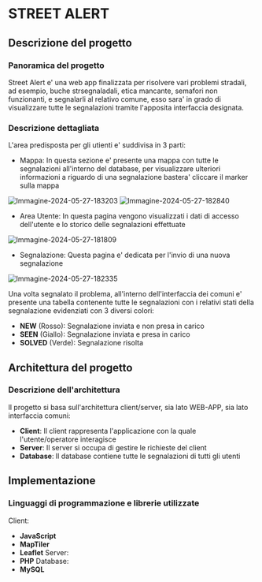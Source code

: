 # STREET ALERT

## Descrizione del progetto
### Panoramica del progetto
Street Alert e' una web app finalizzata per risolvere vari problemi stradali, ad esempio, buche strsegnaladali, etica mancante, semafori non funzionanti, e segnalarli al relativo comune, esso sara' in grado di visualizzare tutte le segnalazioni tramite l'apposita interfaccia designata.

### Descrizione dettagliata
L'area predisposta per gli utienti e' suddivisa in 3 parti:
- Mappa: In questa sezione e' presente una mappa con tutte le segnalazioni all'interno del database, per visualizzare ulteriori informazioni a riguardo di una segnalazione bastera' cliccare il marker sulla mappa


<img src="https://i.ibb.co/jb49mMd/Immagine-2024-05-27-183203.png" alt="Immagine-2024-05-27-183203" border="0">

<img src="https://i.ibb.co/XktjdMc/Immagine-2024-05-27-182840.png" alt="Immagine-2024-05-27-182840" border="0">


- Area Utente: In questa pagina vengono visualizzati i dati di accesso dell'utente e lo storico delle segnalazioni effettuate


<img src="https://i.ibb.co/d4Rx047/Immagine-2024-05-27-181809.png" alt="Immagine-2024-05-27-181809" border="0">


- Segnalazione: Questa pagina e' dedicata per l'invio di una nuova segnalazione


<img src="https://i.ibb.co/WDCM2vV/Immagine-2024-05-27-182335.png" alt="Immagine-2024-05-27-182335" border="0">

Una volta segnalato il problema, all'interno dell'interfaccia dei comuni e' presente una tabella contenente tutte le segnalazioni con i relativi stati della segnalazione evidenziati con 3 diversi colori:
- **NEW** (Rosso): Segnalazione inviata e non presa in carico
- **SEEN** (Giallo): Segnalazione inviata e presa in carico
- **SOLVED** (Verde): Segnalazione risolta

## Architettura del progetto
### Descrizione dell'architettura
Il progetto si basa sull'architettura client/server, sia lato WEB-APP, sia lato interfaccia comuni:

- **Client**: Il client rappresenta l'applicazione con la quale l'utente/operatore interagisce
- **Server**: Il server si occupa di gestire le richieste del client
- **Database**: Il database contiene tutte le segnalazioni di tutti gli utenti

## Implementazione
### Linguaggi di programmazione e librerie utilizzate
Client:
- **JavaScript**
- **MapTiler**
- **Leaflet**
Server:
- **PHP**
Database:
- **MySQL**

